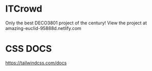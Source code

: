 # ITCrowd
Only the best DECO3801 project of the century! 
View the project at amazing-euclid-95888d.netlify.com
# CSS DOCS
https://tailwindcss.com/docs
